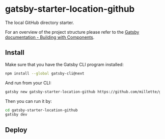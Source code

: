 # gatsby-starter-location-github

The local GitHub directory starter.

For an overview of the project structure please refer to the [Gatsby documentation - Building with Components](https://www.gatsbyjs.org/docs/building-with-components/).

## Install

Make sure that you have the Gatsby CLI program installed:

```sh
npm install --global gatsby-cli@next
```

And run from your CLI:

```sh
gatsby new gatsby-starter-location-github https://github.com/millette/gatsby-starter-location-github#prod
```

Then you can run it by:

```sh
cd gatsby-starter-location-github
gatsby dev
```

## Deploy
